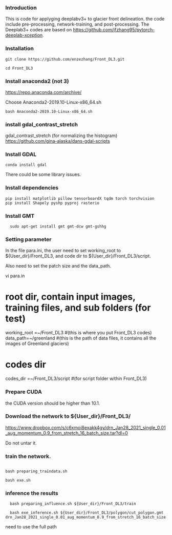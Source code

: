 ### Introduction

This is code for applyging deeplabv3+ to glacier front delineation. the code include pre-processing, network-training, and post-processing. The Deeplab3+ codes are based on https://github.com/jfzhang95/pytorch-deeplab-xception.

### Installation
  ```Shell
  git clone https://github.com/enzezhang/Front_DL3.git

  cd Front_DL3
  ```
### Install anaconda2 (not 3)

https://repo.anaconda.com/archive/

Choose Anaconda2-2019.10-Linux-x86_64.sh

```Shell
bash Anaconda2-2019.10-Linux-x86_64.sh
```
### install gdal_contrast_stretch 

gdal_contrast_stretch (for normalizing the histogram)
 https://github.com/gina-alaska/dans-gdal-scripts


### Install GDAL

```Shell
conda install gdal
```
There could be some library issues.
### Install dependencies
  ```Shell
  pip install matplotlib pillow tensorboardX tqdm torch torchvision
  pip install Shapely pyshp pyproj rasterio
  ```
### Install GMT
```Shell
  sudo apt-get install gmt gmt-dcw gmt-gshhg
```
### Setting parameter

In the file para.ini, the user need to set working_root to ${User_dir}/Front_DL3, and code dir to ${User_dir}/Front_DL3/script.

Also need to set the patch size and the data_path.

vi para.in
# root dir, contain input images, training files, and sub folders (for test)
working_root =~/Front_DL3 #(this is where you put Front_DL3 codes)
data_path=~/greenland #(this is the path of data files, it contains all the images of Greenland glaciers)
# codes dir
codes_dir =~/Front_DL3/script #(for script folder within Front_DL3)

### Prepare CUDA

the CUDA version should be higher than 10.1.

###

### Download the network to ${User_dir}/Front_DL3/

https://www.dropbox.com/s/c6xmoi8exakk4gy/drn_Jan28_2021_single_0.01_aug_momentum_0.9_from_stretch_16_batch_size.tar?dl=0

Do not untar it.
###


### train the network.
  ```Shell
 
  bash preparing_traindata.sh

  bash exe.sh
  ```
### inference the results
```Shell
  bash preparing_influence.sh ${User_dir}/Front_DL3/train

  bash exe_inference.sh ${User_dir}/Front_DL3/polygon/cut_polygon.gmt drn_Jan28_2021_single_0.01_aug_momentum_0.9_from_stretch_16_batch_size.tar
```
need to use the full path
